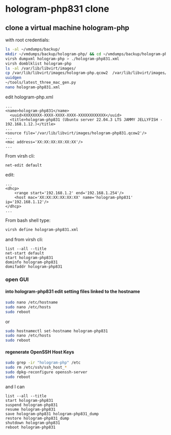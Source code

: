 # hologram-php831 clone

## clone a virtual machine hologram-php

with root credentials:

```bash
ls -al ~/vmdumps/backup/
mkdir ~/vmdumps/backup/hologram-php/ && cd ~/vmdumps/backup/hologram-php/
virsh dumpxml hologram-php > ./hologram-php831.xml
virsh domblklist hologram-php
ls -al /var/lib/libvirt/images/
cp /var/lib/libvirt/images/hologram-php.qcow2  /var/lib/libvirt/images/hologram-php831.qcow2
uuidgen
~/tools/latest_three_mac_gen.py
nano hologram-php831.xml
```

edit hologram-php.xml

```text
...
<name>hologram-php831</name>
  <uuid>XXXXXXXX-XXXX-XXXX-XXXX-XXXXXXXXXXXX</uuid>
  <title>hologram-php831 (Ubuntu server 22.04.3 LTS JAMMY JELLYFISH - 192.168.1.12.)</title>
...
<source file='/var/lib/libvirt/images/hologram-php831.qcow2'/>
...
<mac address='XX:XX:XX:XX:XX:XX'/>
...
```

From virsh cli:

```shell
net-edit default
```

edit:

```text
...
<dhcp>
    <range start='192.168.1.2' end='192.168.1.254'/>
    <host mac='XX:XX:XX:XX:XX:XX' name='hologram-php831' ip='192.168.1.12'/>
</dhcp>
...
```

From bash shell type:

```bash
virsh define hologram-php831.xml
```

and from virsh cli:

```shell
list --all --title
net-start default
start hologram-php831
dominfo hologram-php831
domifaddr hologram-php831
```

### open GUI

#### into hologram-php831 edit setting files linked to the hostname

```bash
sudo nano /etc/hostname
sudo nano /etc/hosts
sudo reboot
```

or

```bash
sudo hostnamectl set-hostname hologram-php831
sudo nano /etc/hosts
sudo reboot
```

#### regenerate OpenSSH Host Keys

```bash
sudo grep -ir "hologram-php" /etc
sudo rm /etc/ssh/ssh_host_*
sudo dpkg-reconfigure openssh-server
sudo reboot
```

and I can

```shell
list --all --title
start hologram-php831
suspend hologram-php831
resume hologram-php831
save hologram-php831 hologram-php831_dump
restore hologram-php831_dump
shutdown hologram-php831
reboot hologram-php831
```
